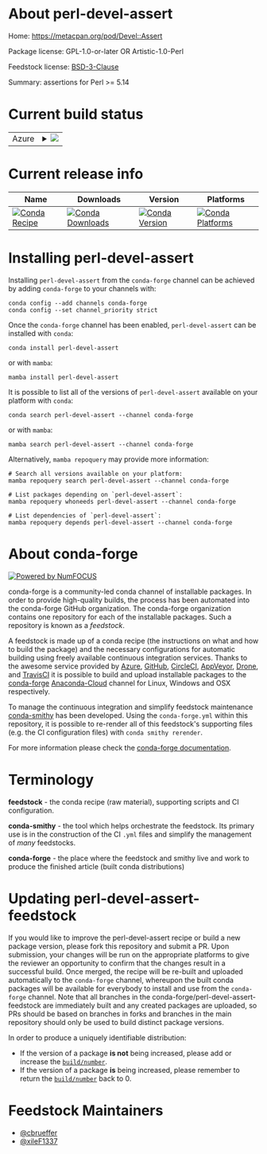 About perl-devel-assert
=======================

Home: https://metacpan.org/pod/Devel::Assert

Package license: GPL-1.0-or-later OR Artistic-1.0-Perl

Feedstock license: [BSD-3-Clause](https://github.com/conda-forge/perl-devel-assert-feedstock/blob/main/LICENSE.txt)

Summary: assertions for Perl >= 5.14

Current build status
====================


<table>
    
  <tr>
    <td>Azure</td>
    <td>
      <details>
        <summary>
          <a href="https://dev.azure.com/conda-forge/feedstock-builds/_build/latest?definitionId=17835&branchName=main">
            <img src="https://dev.azure.com/conda-forge/feedstock-builds/_apis/build/status/perl-devel-assert-feedstock?branchName=main">
          </a>
        </summary>
        <table>
          <thead><tr><th>Variant</th><th>Status</th></tr></thead>
          <tbody><tr>
              <td>linux_64</td>
              <td>
                <a href="https://dev.azure.com/conda-forge/feedstock-builds/_build/latest?definitionId=17835&branchName=main">
                  <img src="https://dev.azure.com/conda-forge/feedstock-builds/_apis/build/status/perl-devel-assert-feedstock?branchName=main&jobName=linux&configuration=linux%20linux_64_" alt="variant">
                </a>
              </td>
            </tr><tr>
              <td>osx_64</td>
              <td>
                <a href="https://dev.azure.com/conda-forge/feedstock-builds/_build/latest?definitionId=17835&branchName=main">
                  <img src="https://dev.azure.com/conda-forge/feedstock-builds/_apis/build/status/perl-devel-assert-feedstock?branchName=main&jobName=osx&configuration=osx%20osx_64_" alt="variant">
                </a>
              </td>
            </tr>
          </tbody>
        </table>
      </details>
    </td>
  </tr>
</table>

Current release info
====================

| Name | Downloads | Version | Platforms |
| --- | --- | --- | --- |
| [![Conda Recipe](https://img.shields.io/badge/recipe-perl--devel--assert-green.svg)](https://anaconda.org/conda-forge/perl-devel-assert) | [![Conda Downloads](https://img.shields.io/conda/dn/conda-forge/perl-devel-assert.svg)](https://anaconda.org/conda-forge/perl-devel-assert) | [![Conda Version](https://img.shields.io/conda/vn/conda-forge/perl-devel-assert.svg)](https://anaconda.org/conda-forge/perl-devel-assert) | [![Conda Platforms](https://img.shields.io/conda/pn/conda-forge/perl-devel-assert.svg)](https://anaconda.org/conda-forge/perl-devel-assert) |

Installing perl-devel-assert
============================

Installing `perl-devel-assert` from the `conda-forge` channel can be achieved by adding `conda-forge` to your channels with:

```
conda config --add channels conda-forge
conda config --set channel_priority strict
```

Once the `conda-forge` channel has been enabled, `perl-devel-assert` can be installed with `conda`:

```
conda install perl-devel-assert
```

or with `mamba`:

```
mamba install perl-devel-assert
```

It is possible to list all of the versions of `perl-devel-assert` available on your platform with `conda`:

```
conda search perl-devel-assert --channel conda-forge
```

or with `mamba`:

```
mamba search perl-devel-assert --channel conda-forge
```

Alternatively, `mamba repoquery` may provide more information:

```
# Search all versions available on your platform:
mamba repoquery search perl-devel-assert --channel conda-forge

# List packages depending on `perl-devel-assert`:
mamba repoquery whoneeds perl-devel-assert --channel conda-forge

# List dependencies of `perl-devel-assert`:
mamba repoquery depends perl-devel-assert --channel conda-forge
```


About conda-forge
=================

[![Powered by
NumFOCUS](https://img.shields.io/badge/powered%20by-NumFOCUS-orange.svg?style=flat&colorA=E1523D&colorB=007D8A)](https://numfocus.org)

conda-forge is a community-led conda channel of installable packages.
In order to provide high-quality builds, the process has been automated into the
conda-forge GitHub organization. The conda-forge organization contains one repository
for each of the installable packages. Such a repository is known as a *feedstock*.

A feedstock is made up of a conda recipe (the instructions on what and how to build
the package) and the necessary configurations for automatic building using freely
available continuous integration services. Thanks to the awesome service provided by
[Azure](https://azure.microsoft.com/en-us/services/devops/), [GitHub](https://github.com/),
[CircleCI](https://circleci.com/), [AppVeyor](https://www.appveyor.com/),
[Drone](https://cloud.drone.io/welcome), and [TravisCI](https://travis-ci.com/)
it is possible to build and upload installable packages to the
[conda-forge](https://anaconda.org/conda-forge) [Anaconda-Cloud](https://anaconda.org/)
channel for Linux, Windows and OSX respectively.

To manage the continuous integration and simplify feedstock maintenance
[conda-smithy](https://github.com/conda-forge/conda-smithy) has been developed.
Using the ``conda-forge.yml`` within this repository, it is possible to re-render all of
this feedstock's supporting files (e.g. the CI configuration files) with ``conda smithy rerender``.

For more information please check the [conda-forge documentation](https://conda-forge.org/docs/).

Terminology
===========

**feedstock** - the conda recipe (raw material), supporting scripts and CI configuration.

**conda-smithy** - the tool which helps orchestrate the feedstock.
                   Its primary use is in the construction of the CI ``.yml`` files
                   and simplify the management of *many* feedstocks.

**conda-forge** - the place where the feedstock and smithy live and work to
                  produce the finished article (built conda distributions)


Updating perl-devel-assert-feedstock
====================================

If you would like to improve the perl-devel-assert recipe or build a new
package version, please fork this repository and submit a PR. Upon submission,
your changes will be run on the appropriate platforms to give the reviewer an
opportunity to confirm that the changes result in a successful build. Once
merged, the recipe will be re-built and uploaded automatically to the
`conda-forge` channel, whereupon the built conda packages will be available for
everybody to install and use from the `conda-forge` channel.
Note that all branches in the conda-forge/perl-devel-assert-feedstock are
immediately built and any created packages are uploaded, so PRs should be based
on branches in forks and branches in the main repository should only be used to
build distinct package versions.

In order to produce a uniquely identifiable distribution:
 * If the version of a package **is not** being increased, please add or increase
   the [``build/number``](https://docs.conda.io/projects/conda-build/en/latest/resources/define-metadata.html#build-number-and-string).
 * If the version of a package **is** being increased, please remember to return
   the [``build/number``](https://docs.conda.io/projects/conda-build/en/latest/resources/define-metadata.html#build-number-and-string)
   back to 0.

Feedstock Maintainers
=====================

* [@cbrueffer](https://github.com/cbrueffer/)
* [@xileF1337](https://github.com/xileF1337/)

